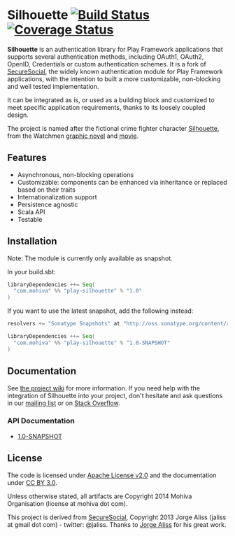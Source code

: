 Silhouette [![Build Status](https://travis-ci.org/mohiva/play-silhouette.png)](https://travis-ci.org/mohiva/play-silhouette) [![Coverage Status](https://coveralls.io/repos/mohiva/play-silhouette/badge.png)](https://coveralls.io/r/mohiva/play-silhouette)
==========

**Silhouette** is an authentication library for Play Framework applications that supports several authentication methods, including OAuth1, OAuth2, OpenID, Credentials or custom authentication schemes. It is a fork of [SecureSocial](http://securesocial.ws/), the widely known authentication module for Play Framework applications, with the intention to built a more customizable, non-blocking and well tested implementation.

It can be integrated as is, or used as a building block and customized to meet specific application requirements, thanks to its loosely coupled design.

The project is named after the fictional crime fighter character [Silhouette](http://www.comicvine.com/silhouette/4005-35807/), from the Watchmen [graphic novel](http://en.wikipedia.org/wiki/Watchmen) and [movie](http://en.wikipedia.org/wiki/Watchmen_%28film%29).


## Features

* Asynchronous, non-blocking operations
* Customizable: components can be enhanced via inheritance or replaced based on their traits
* Internationalization support
* Persistence agnostic
* Scala API
* Testable


## Installation

Note: The module is currently only available as snapshot.

In your build.sbt:
```scala
libraryDependencies ++= Seq(
  "com.mohiva" %% "play-silhouette" % "1.0"
)
```

If you want to use the latest snapshot, add the following instead:
```scala
resolvers += "Sonatype Snapshots" at "http://oss.sonatype.org/content/repositories/snapshots/"

libraryDependencies ++= Seq(
  "com.mohiva" %% "play-silhouette" % "1.0-SNAPSHOT"
)
```


## Documentation

See [the project wiki](https://github.com/mohiva/play-silhouette/wiki) for more information. If you need help with the integration of Silhouette into your project, don't hesitate and ask questions in our [mailing list](https://groups.google.com/forum/#!forum/play-silhouette) or on [Stack Overflow](http://stackoverflow.com/questions/tagged/playframework).

### API Documentation

* [1.0-SNAPSHOT](http://silhouette.mohiva.com/api/1.0-SNAPSHOT/#com.mohiva.play.silhouette.core.package)


## License

The code is licensed under [Apache License v2.0](http://www.apache.org/licenses/LICENSE-2.0) and the documentation under [CC BY 3.0](http://creativecommons.org/licenses/by/3.0/).

Unless otherwise stated, all artifacts are Copyright 2014 Mohiva Organisation (license at mohiva dot com).

This project is derived from [SecureSocial](https://github.com/jaliss/securesocial), Copyright 2013 Jorge Aliss (jaliss at gmail dot com) - twitter: @jaliss. Thanks to [Jorge Aliss](https://github.com/jaliss) for his great work.
